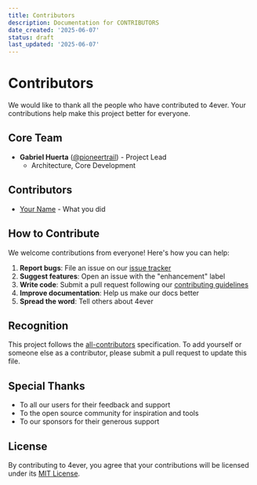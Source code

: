 ```yaml
---
title: Contributors
description: Documentation for CONTRIBUTORS
date_created: '2025-06-07'
status: draft
last_updated: '2025-06-07'
---
```


# Contributors

We would like to thank all the people who have contributed to 4ever. Your contributions help make this project better for everyone.

## Core Team

- **Gabriel Huerta** ([@pioneertrail](https://github.com/pioneertrail)) - Project Lead
  - Architecture, Core Development

## Contributors

<!-- Add your name here in alphabetical order -->
- [Your Name](https://github.com/yourusername) - What you did

## How to Contribute

We welcome contributions from everyone! Here's how you can help:

1. **Report bugs**: File an issue on our [issue tracker](https://github.com/4ever/4ever/issues)
2. **Suggest features**: Open an issue with the "enhancement" label
3. **Write code**: Submit a pull request following our [contributing guidelines](CONTRIBUTING.md)
4. **Improve documentation**: Help us make our docs better
5. **Spread the word**: Tell others about 4ever

## Recognition

This project follows the [all-contributors](https://allcontributors.org) specification. To add yourself or someone else as a contributor, please submit a pull request to update this file.

## Special Thanks

- To all our users for their feedback and support
- To the open source community for inspiration and tools
- To our sponsors for their generous support

## License

By contributing to 4ever, you agree that your contributions will be licensed under its [MIT License](LICENSE).

